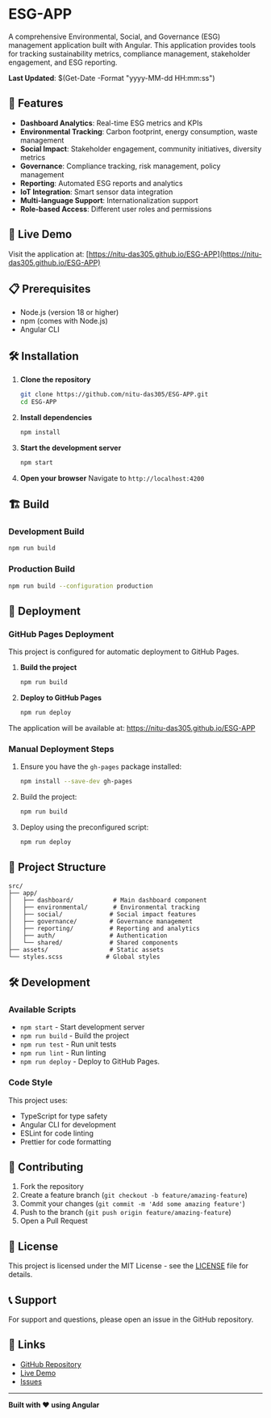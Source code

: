 # ESG-APP

A comprehensive Environmental, Social, and Governance (ESG) management application built with Angular. This application provides tools for tracking sustainability metrics, compliance management, stakeholder engagement, and ESG reporting.

**Last Updated**: $(Get-Date -Format "yyyy-MM-dd HH:mm:ss")

## 🌟 Features

- **Dashboard Analytics**: Real-time ESG metrics and KPIs
- **Environmental Tracking**: Carbon footprint, energy consumption, waste management
- **Social Impact**: Stakeholder engagement, community initiatives, diversity metrics
- **Governance**: Compliance tracking, risk management, policy management
- **Reporting**: Automated ESG reports and analytics
- **IoT Integration**: Smart sensor data integration
- **Multi-language Support**: Internationalization support
- **Role-based Access**: Different user roles and permissions

## 🚀 Live Demo

Visit the application at: [https://nitu-das305.github.io/ESG-APP](https://nitu-das305.github.io/ESG-APP)

## 📋 Prerequisites

- Node.js (version 18 or higher)
- npm (comes with Node.js)
- Angular CLI

## 🛠️ Installation

1. **Clone the repository**
   ```bash
   git clone https://github.com/nitu-das305/ESG-APP.git
   cd ESG-APP
   ```

2. **Install dependencies**
   ```bash
   npm install
   ```

3. **Start the development server**
   ```bash
   npm start
   ```

4. **Open your browser**
   Navigate to `http://localhost:4200`

## 🏗️ Build

### Development Build
```bash
npm run build
```

### Production Build
```bash
npm run build --configuration production
```

## 🚀 Deployment

### GitHub Pages Deployment

This project is configured for automatic deployment to GitHub Pages.

1. **Build the project**
   ```bash
   npm run build
   ```

2. **Deploy to GitHub Pages**
   ```bash
   npm run deploy
   ```

The application will be available at: https://nitu-das305.github.io/ESG-APP

### Manual Deployment Steps

1. Ensure you have the `gh-pages` package installed:
   ```bash
   npm install --save-dev gh-pages
   ```

2. Build the project:
   ```bash
   npm run build
   ```

3. Deploy using the preconfigured script:
   ```bash
   npm run deploy
   ```

## 📁 Project Structure

```
src/
├── app/
│   ├── dashboard/           # Main dashboard component
│   ├── environmental/       # Environmental tracking
│   ├── social/             # Social impact features
│   ├── governance/         # Governance management
│   ├── reporting/          # Reporting and analytics
│   ├── auth/               # Authentication
│   └── shared/             # Shared components
├── assets/                 # Static assets
└── styles.scss            # Global styles
```

## 🛠️ Development

### Available Scripts

- `npm start` - Start development server
- `npm run build` - Build the project
- `npm run test` - Run unit tests
- `npm run lint` - Run linting
- `npm run deploy` - Deploy to GitHub Pages.

### Code Style

This project uses:
- TypeScript for type safety
- Angular CLI for development
- ESLint for code linting
- Prettier for code formatting

## 🤝 Contributing

1. Fork the repository
2. Create a feature branch (`git checkout -b feature/amazing-feature`)
3. Commit your changes (`git commit -m 'Add some amazing feature'`)
4. Push to the branch (`git push origin feature/amazing-feature`)
5. Open a Pull Request

## 📄 License

This project is licensed under the MIT License - see the [LICENSE](LICENSE) file for details.

## 📞 Support

For support and questions, please open an issue in the GitHub repository.

## 🔗 Links

- [GitHub Repository](https://github.com/nitu-das305/ESG-APP)
- [Live Demo](https://nitu-das305.github.io/ESG-APP)
- [Issues](https://github.com/nitu-das305/ESG-APP/issues)

---

**Built with ❤️ using Angular**